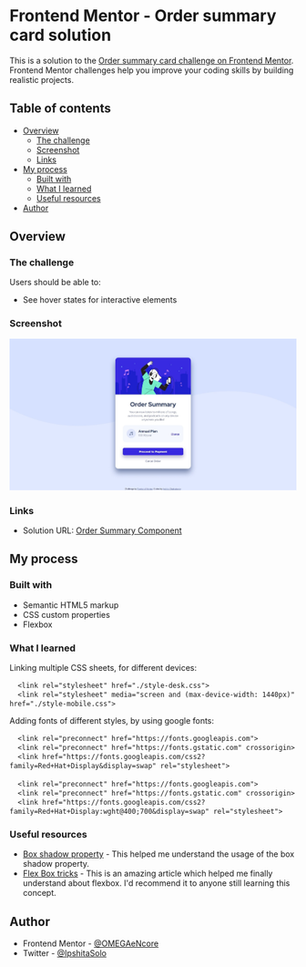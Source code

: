 # Frontend Mentor - Order summary card solution

This is a solution to the [Order summary card challenge on Frontend Mentor](https://www.frontendmentor.io/challenges/order-summary-component-QlPmajDUj). Frontend Mentor challenges help you improve your coding skills by building realistic projects. 

## Table of contents

- [Overview](#overview)
  - [The challenge](#the-challenge)
  - [Screenshot](#screenshot)
  - [Links](#links)
- [My process](#my-process)
  - [Built with](#built-with)
  - [What I learned](#what-i-learned)
  - [Useful resources](#useful-resources)
- [Author](#author)


## Overview

### The challenge

Users should be able to:

- See hover states for interactive elements

### Screenshot

[<img src="./screenshot.jpg" />](./screenshot.jpg)

### Links

- Solution URL: [Order Summary Component](https://github.com/OMEGAeNcore/frontendmentor/tree/main/order-summary-component-main)

## My process

### Built with

- Semantic HTML5 markup
- CSS custom properties
- Flexbox

### What I learned

Linking multiple CSS sheets, for different devices:

```
  <link rel="stylesheet" href="./style-desk.css">
  <link rel="stylesheet" media="screen and (max-device-width: 1440px)" href="./style-mobile.css">
```

Adding fonts of different styles, by using google fonts:

```
  <link rel="preconnect" href="https://fonts.googleapis.com">
  <link rel="preconnect" href="https://fonts.gstatic.com" crossorigin>
  <link href="https://fonts.googleapis.com/css2?family=Red+Hat+Display&display=swap" rel="stylesheet">  

  <link rel="preconnect" href="https://fonts.googleapis.com">
  <link rel="preconnect" href="https://fonts.gstatic.com" crossorigin>
  <link href="https://fonts.googleapis.com/css2?family=Red+Hat+Display:wght@400;700&display=swap" rel="stylesheet">
```

### Useful resources

- [Box shadow property](https://www.freecodecamp.org/news/css-box-shadow-property-with-examples/) - This helped me understand the usage of the box shadow property.
- [Flex Box tricks](https://css-tricks.com/snippets/css/a-guide-to-flexbox/) - This is an amazing article which helped me finally understand about flexbox. I'd recommend it to anyone still learning this concept.


## Author

- Frontend Mentor - [@OMEGAeNcore](https://www.frontendmentor.io/profile/OMEGAeNcore)
- Twitter - [@IpshitaSolo](https://www.twitter.com/IpshitaSolo)

